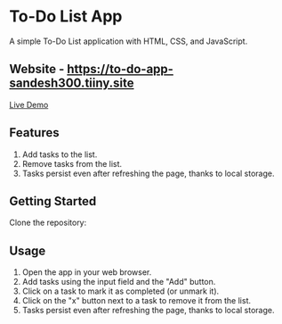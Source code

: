 # To-Do List App
A simple To-Do List application with HTML, CSS, and JavaScript.

## Website - https://to-do-app-sandesh300.tiiny.site
[Live Demo](https://to-do-app-sandesh300.tiiny.site)


## Features
1. Add tasks to the list.
2. Remove tasks from the list.
3. Tasks persist even after refreshing the page, thanks to local storage.

## Getting Started
Clone the repository:

## Usage
1. Open the app in your web browser.
2. Add tasks using the input field and the "Add" button.
3. Click on a task to mark it as completed (or unmark it).
4. Click on the "x" button next to a task to remove it from the list.
5. Tasks persist even after refreshing the page, thanks to local storage.

